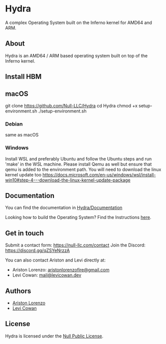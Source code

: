 # Hydra
A complex Operating System built on the Inferno kernel for AMD64 and ARM.

## About
Hydra is an AMD64 / ARM based operating system built on top of the Inferno kernel.

## Install HBM
## macOS
git clone https://github.com/Null-LLC/Hydra
cd Hydra
chmod +x setup-environment.sh
./setup-environment.sh

### Debian
same as macOS

### Windows
Install WSL and preferably Ubuntu and follow the Ubuntu steps and run 'make' in the WSL machine.
Please install Qemu as well but ensure that qemu is added to the environment path.
You will need to download the linux kernel update too
https://docs.microsoft.com/en-us/windows/wsl/install-win10#step-4---download-the-linux-kernel-update-package

## Documentation
You can find the documentation in [Hydra/Documentation](https://github.com/Null-LLC/Hydra/tree/main/Documentation)

Looking how to build the Operating System? Find the Instructions [here](https://github.com/Null-LLC/Hydra/tree/main/Documentation/BuildInstructions.md).

## Get in touch
Submit a contact form: https://null-llc.com/contact
Join the Discord: https://discord.gg/qZSYeNrzzA

You can also contact Ariston and Levi directly at:
 - Ariston Lorenzo: aristonlorenzofire@gmail.com
 - Levi Cowan: mail@levicowan.dev

## Authors
 - [Ariston Lorenzo](https://github.com/aristonlorenzo)
 - [Levi Cowan](https://github.com/FiReLScar)

## License
Hydra is licensed under the [Null Public License](https://github.com/Null-LLC/Hydra/tree/main/LICENSE).
